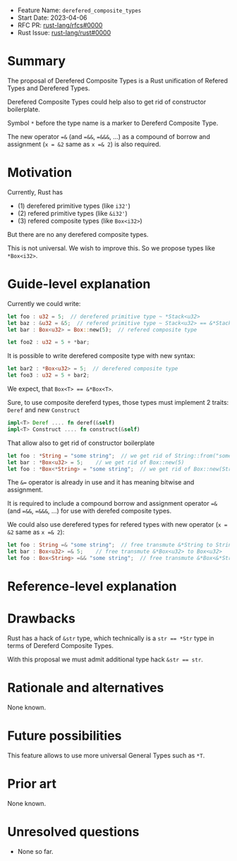 - Feature Name: `derefered_composite_types`
- Start Date: 2023-04-06
- RFC PR: [rust-lang/rfcs#0000](https://github.com/rust-lang/rfcs/pull/0000)
- Rust Issue: [rust-lang/rust#0000](https://github.com/rust-lang/rust/issues/0000)


# Summary
[summary]: #summary

The proposal of Derefered Composite Types is a Rust unification of Refered Types and Derefered Types.

Derefered Composite Types could help also to get rid of constructor boilerplate.

Symbol `*` before the type name is a marker to Dereferd Composite Type. 

The new operator `=&` (and `=&&`, `=&&&`, ...) as a compound of borrow and assignment (`x = &2` same as `x =& 2`) is also required.


# Motivation
[motivation]: #motivation

Currently, Rust has 
- (1) derefered primitive types (like `i32'`)
- (2) refered primitive types (like `&i32'`) 
- (3) refered composite types (like `Box<i32>`)

But there are no any derefered composite types.

This is not universal. We wish to improve this. So we propose types like `*Box<i32>`.


# Guide-level explanation
[guide-level-explanation]: #guide-level-explanation

Currently we could write:
```rust
let foo : u32 = 5;  // derefered primitive type ~ *Stack<u32>
let baz : &u32 = &5;  // refered primitive type ~ Stack<u32> == &*Stack<u32>
let bar : Box<u32> = Box::new(5);  // refered composite type

let foo2 : u32 = 5 + *bar;
```

It is possible to write derefered composite type with new syntax:
```rust
let bar2 : *Box<u32> = 5;  // derefered composite type
let foo3 : u32 = 5 + bar2;
```

We expect, that `Box<T> == &*Box<T>`.

Sure, to use composite dereferd types, those types must implement 2 traits: `Deref` and new `Construct`
```rust
impl<T> Deref .... fn deref(&self)
impl<T> Construct .... fn construct(&self)
```

That allow also to get rid of constructor boilerplate
```rust
let foo : *String = "some string";  // we get rid of String::from("some string")
let bar : *Box<u32> = 5;    // we get rid of Box::new(5)
let foo : *Box<*String> = "some string";  // we get rid of Box::new(String::from("some string"))
```

The `&=` operator is already in use and it has meaning bitwise and assignment.

It is required to include a compound borrow and assignment operator `=&` (and `=&&`, `=&&&`, ...) for use with derefed composite types.

We could also use derefered types for refered types with new operator (`x = &2` same as `x =& 2`):
```rust
let foo : String =& "some string";  // free transmute &*String to String
let bar : Box<u32> =& 5;    // free transmute &*Box<u32> to Box<u32>
let foo : Box<String> =&& "some string";  // free transmute &*Box<&*String> to Box<String>
```


# Reference-level explanation
[reference-level-explanation]: #reference-level-explanation


# Drawbacks
[drawbacks]: #drawbacks

Rust has a hack of `&str` type, which technically is a `str == *Str` type in terms of Dereferd Composite Types.

With this proposal we must admit additional type hack `&str == str`.


# Rationale and alternatives
[rationale-and-alternatives]: #rationale-and-alternatives

None known.


# Future possibilities
[future-possibilities]: #future-possibilities

This feature allows to use more universal General Types such as `*T`.


# Prior art
[prior-art]: #prior-art

None known.


# Unresolved questions
[unresolved-questions]: #unresolved-questions

- None so far.
